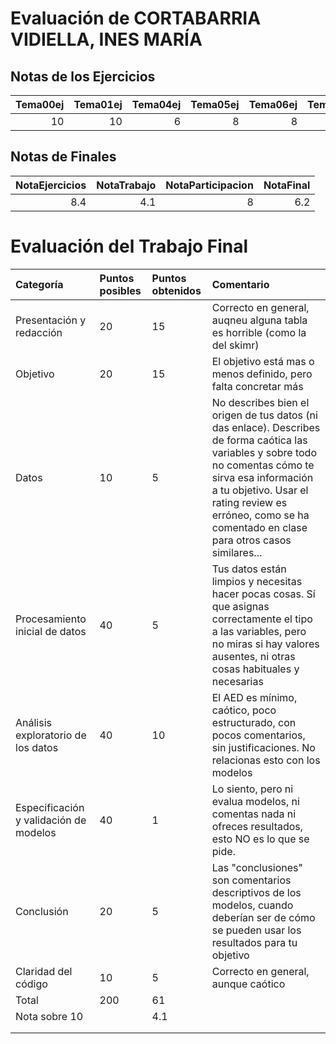 # Evaluación de CORTABARRIA VIDIELLA, INES MARÍA

## Notas de los Ejercicios

|   Tema00ej |   Tema01ej |   Tema04ej |   Tema05ej |   Tema06ej | Tema08ej   |
|-----------:|-----------:|-----------:|-----------:|-----------:|:-----------|
|         10 |         10 |          6 |          8 |          8 |            |



## Notas de Finales

|   NotaEjercicios |   NotaTrabajo |   NotaParticipacion |   NotaFinal |
|-----------------:|--------------:|--------------------:|------------:|
|              8.4 |           4.1 |                   8 |         6.2 |



# Evaluación del Trabajo Final

| Categoría                              | Puntos posibles   | Puntos obtenidos   | Comentario                                                                                                                                                                                                                                                             |
|:---------------------------------------|:------------------|:-------------------|:-----------------------------------------------------------------------------------------------------------------------------------------------------------------------------------------------------------------------------------------------------------------------|
| Presentación y redacción               | 20                | 15                 | Correcto en general, auqneu alguna tabla es horrible (como la del skimr)                                                                                                                                                                                               |
| Objetivo                               | 20                | 15                 | El objetivo está mas o menos definido, pero falta concretar más                                                                                                                                                                                                        |
| Datos                                  | 10                | 5                  | No describes bien el origen de tus datos (ni das enlace). Describes de forma caótica las variables y sobre todo no comentas cómo te sirva esa información a tu objetivo. Usar el rating review es erróneo, como se ha comentado en clase para otros casos similares... |
| Procesamiento inicial de datos         | 40                | 5                  | Tus datos están limpios y necesitas hacer pocas cosas. Sí que asignas correctamente el tipo a las variables, pero no miras si hay valores ausentes, ni otras cosas habituales y necesarias                                                                             |
| Análisis exploratorio de los datos     | 40                | 10                 | El AED es mínimo, caótico, poco estructurado, con pocos comentarios, sin justificaciones. No relacionas esto con los modelos                                                                                                                                           |
| Especificación y validación de modelos | 40                | 1                  | Lo siento, pero ni evalua modelos, ni comentas nada ni ofreces resultados, esto NO es lo que se pide.                                                                                                                                                                  |
| Conclusión                             | 20                | 5                  | Las "conclusiones" son comentarios descriptivos de los modelos, cuando deberían ser de cómo se pueden usar los resultados para tu objetivo                                                                                                                             |
| Claridad del código                    | 10                | 5                  | Correcto en general, aunque caótico                                                                                                                                                                                                                                    |
| Total                                  | 200               | 61                 |                                                                                                                                                                                                                                                                        |
| Nota sobre 10                          |                   | 4.1                |                                                                                                                                                                                                                                                                        |
|                                        |                   |                    |                                                                                                                                                                                                                                                                        |
|                                        |                   |                    |                                                                                                                                                                                                                                                                        |


